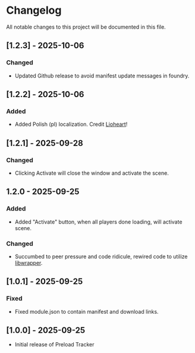 # Changelog
All notable changes to this project will be documented in this file.

## [1.2.3] - 2025-10-06
### Changed
- Updated Github release to avoid manifest update messages in foundry.

## [1.2.2] - 2025-10-06
### Added
- Added Polish (pl) localization. Credit [Lioheart](https://github.com/Lioheart)!

## [1.2.1] - 2025-09-28
### Changed
- Clicking Activate will close the window and activate the scene. 

## 1.2.0 - 2025-09-25
### Added 
- Added "Activate" button, when all players done loading, will activate scene.
### Changed
- Succumbed to peer pressure and code ridicule, rewired code to utilize [libwrapper](https://github.com/ruipin/fvtt-lib-wrapper). 

## [1.0.1] - 2025-09-25
### Fixed
- Fixed module.json to contain manifest and download links.

## [1.0.0] - 2025-09-25
- Initial release of Preload Tracker

